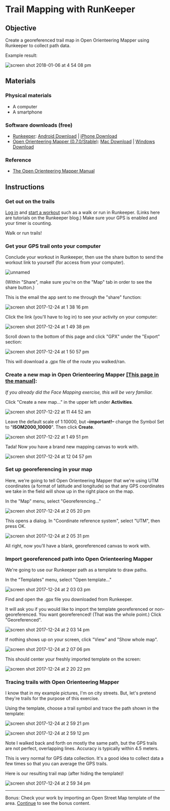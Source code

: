 # Trail Mapping with RunKeeper

## Objective

Create a georeferenced trail map in Open Orienteering Mapper using Runkeeper to collect path data.

Example result:

![screen shot 2018-01-06 at 4 54 08 pm](https://user-images.githubusercontent.com/454690/34645437-437dc63a-f302-11e7-9928-e58ad34c6da8.png)

## Materials

### Physical materials
* A computer
* A smartphone

### Software downloads (free)
* [Runkeeper](https://runkeeper.com/): [Android Download](https://play.google.com/store/apps/details?id=com.fitnesskeeper.runkeeper.pro) | [iPhone Download](https://itunes.apple.com/us/app/id300235330?mt=8)
* [Open Orienteering Mapper (0.7.0/Stable)](http://www.openorienteering.org/apps/mapper/): [Mac Download](https://github.com/OpenOrienteering/mapper/releases/download/v0.7.0/OpenOrienteering-Mapper-0.7.0-macOS.dmg) | [Windows Download](https://download.opensuse.org/repositories/home:/dg0yt/Windows/OpenOrienteering-Mapper_0.7.0-Windows-x64.exe)

### Reference
* [The Open Orienteering Mapper Manual](http://www.openorienteering.org/mapper-manual/pages/)

## Instructions

### Get out on the trails

[Log in](https://support.runkeeper.com/hc/en-us/articles/201109446-How-do-I-get-started-with-the-RunKeeper-App-on-my-iPhone-) and [start a workout](https://blog.runkeeper.com/8/the-beginners-guide-to-tracking-your-first-workout-in-runkeeper/) such as a walk or run in Runkeeper. (Links here are tutorials on the Runkeeper blog.) Make sure your GPS is enabled and your timer is counting.

Walk or run trails!

### Get your GPS trail onto your computer

Conclude your workout in Runkeeper, then use the share button to send the workout link to yourself (for access from your computer).

![unnamed](https://user-images.githubusercontent.com/454690/34329289-899443e0-e8af-11e7-8b46-118180ddff7e.png)

(Within "Share", make sure you're on the "Map" tab in order to see the share button.)

This is the email the app sent to me through the "share" function:

![screen shot 2017-12-24 at 1 38 16 pm](https://user-images.githubusercontent.com/454690/34329324-aabf3f7e-e8b0-11e7-83da-813b1bae73f7.png)

Click the link (you'll have to log in) to see your activity on your computer:

![screen shot 2017-12-24 at 1 49 38 pm](https://user-images.githubusercontent.com/454690/34329352-5125d7b0-e8b1-11e7-9686-cea7eb16ea33.png)

Scroll down to the bottom of this page and click "GPX" under the "Export" section:

![screen shot 2017-12-24 at 1 50 57 pm](https://user-images.githubusercontent.com/454690/34329360-cc3eaad0-e8b1-11e7-9ac1-3fc1e4f506f2.png)

This will download a .gpx file of the route you walked/ran.

### Create a new map in Open Orienteering Mapper [[This page in the manual]](http://www.openorienteering.org/mapper-manual/pages/new_map.html):

*If you already did the Face Mapping exercise, this will be very familiar.*

Click "Create a new map..." in the upper left under **Activities**.

![screen shot 2017-12-22 at 11 44 52 am](https://user-images.githubusercontent.com/454690/34310655-9a84f5ee-e70d-11e7-9129-9a9ce8e2e8da.png)

Leave the default scale of 1:10000, but **–important!–** change the Symbol Set to "**ISOM2000_10000**". Then click **Create**.

![screen shot 2017-12-22 at 1 49 51 pm](https://user-images.githubusercontent.com/454690/34313308-0c05ae3c-e71f-11e7-9874-183c244fa8e9.png)

Tada! Now you have a brand new mapping canvas to work with.

![screen shot 2017-12-24 at 12 04 57 pm](https://user-images.githubusercontent.com/454690/34328916-b3a37118-e8a2-11e7-8b96-ef607ab21981.png)

### Set up georeferencing in your map

Here, we're going to tell Open Orienteering Mapper that we're using UTM coordinates (a format of latitude and longitude) so that any GPS coordinates we take in the field will show up in the right place on the map.

In the "Map" menu, select "Georeferencing..."

![screen shot 2017-12-24 at 2 05 20 pm](https://user-images.githubusercontent.com/454690/34329407-c284c5c2-e8b3-11e7-8c03-d29f5fc98b5c.png)

This opens a dialog. In "Coordinate reference system", select "UTM", then press OK.

![screen shot 2017-12-24 at 2 05 31 pm](https://user-images.githubusercontent.com/454690/34329408-c29c7f28-e8b3-11e7-828f-597d01326a44.png)

All right, now you'll have a blank, georeferenced canvas to work with.

### Import georeferenced path into Open Orienteering Mapper

We're going to use our Runkeeper path as a template to draw paths.

In the "Templates" menu, select "Open template..."

![screen shot 2017-12-24 at 2 03 03 pm](https://user-images.githubusercontent.com/454690/34329405-c2533854-e8b3-11e7-9da2-60743be9492d.png)

Find and open the .gpx file you downloaded from Runkeeper.

It will ask you if you would like to import the template georeferenced or non-georeferenced. You want georeferenced! (That was the whole point.) Click "Georeferenced".

![screen shot 2017-12-24 at 2 03 14 pm](https://user-images.githubusercontent.com/454690/34329409-c2b3dff6-e8b3-11e7-9863-091d53234e79.png)

If nothing shows up on your screen, click "View" and "Show whole map".

![screen shot 2017-12-24 at 2 07 06 pm](https://user-images.githubusercontent.com/454690/34329406-c26db418-e8b3-11e7-9405-bcfc1486c142.png)

This should center your freshly imported template on the screen:

![screen shot 2017-12-24 at 2 20 22 pm](https://user-images.githubusercontent.com/454690/34329452-a002ea18-e8b5-11e7-9e1e-62e45744a3fe.png)

### Tracing trails with Open Orienteering Mapper

I know that in my example pictures, I'm on city streets. But, let's pretend they're trails for the purpose of this exercise.

Using the template, choose a trail symbol and trace the path shown in the template:

![screen shot 2017-12-24 at 2 59 21 pm](https://user-images.githubusercontent.com/454690/34329580-15af8348-e8bb-11e7-90ee-75f1c246ba4e.png)

![screen shot 2017-12-24 at 2 59 12 pm](https://user-images.githubusercontent.com/454690/34329582-15df2530-e8bb-11e7-8235-d6bc76b5927a.png)

Note I walked back and forth on mostly the same path, but the GPS trails are not perfect, overlapping lines. Accuracy is typically within 4.5 meters.

This is very normal for GPS data collection. It's a good idea to collect data a few times so that you can average the GPS trails.

Here is our resulting trail map (after hiding the template)!

![screen shot 2017-12-24 at 2 59 34 pm](https://user-images.githubusercontent.com/454690/34329581-15cb1d4c-e8bb-11e7-9acb-b5544a6db87e.png)

---
Bonus: Check your work by importing an Open Street Map template of the area. [Continue](1.5_Runkeeper_OSM.html) to see the bonus content.
